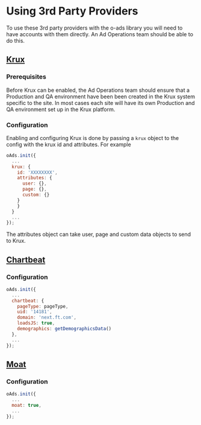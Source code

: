 # Using 3rd Party Providers
To use these 3rd party providers with the o-ads library you will need to have accounts with them directly. An Ad Operations team should be able to do this.

## [Krux](http://www.krux.com/)
### Prerequisites
Before Krux can be enabled, the Ad Operations team should ensure that a Production and QA environment have been been created in the Krux system specific to the site. In most cases each site will have its own Production and QA environment set up in the Krux platform.

### Configuration
Enabling and configuring Krux is done by passing a `krux` object to the config with the krux id and attributes. For example

```js
oAds.init({
  ...
  krux: {
    id: 'XXXXXXXX',
    attributes: {
      user: {},
      page: {},
      custom: {}
    }
    }
  }
  ...
});
```

The attributes object can take user, page and custom data objects to send to Krux.

## [Chartbeat](https://chartbeat.com/about/)
### Configuration
```js
oAds.init({
  ...
  chartbeat: {
    pageType: pageType,
    uid: '14181',
    domain: 'next.ft.com',
    loadsJS: true,
    demographics: getDemographicsData()
  },
  ...
});

```

## [Moat](https://moat.com/)
### Configuration
```js
oAds.init({
  ...
  moat: true,
  ...
});

```
